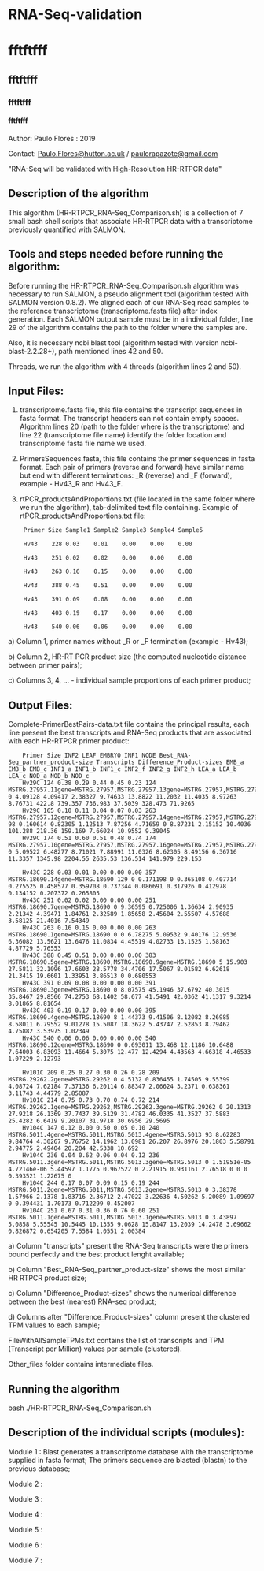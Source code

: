 

# RNA-Seq-validation


<h1> fftftfff </h1>
<h2> fftftfff </h2>
<h3> fftftfff </h3>
<h4> fftftfff </h4>

Author: Paulo Flores : 2019

Contact: Paulo.Flores@hutton.ac.uk / paulorapazote@gmail.com

"RNA-Seq will be validated with High-Resolution HR-RTPCR data"

<h2> Description of the algorithm </h2>

This algorithm (HR-RTPCR_RNA-Seq_Comparison.sh) is a collection of 7 small bash shell scripts that associate HR-RTPCR data with a transcriptome previously quantified with SALMON.

<h2>Tools and steps needed before running the algorithm: </h2>

<p>Before running the HR-RTPCR_RNA-Seq_Comparison.sh algorithm was necessary to run SALMON, a pseudo alignment tool (algorithm tested with SALMON version 0.8.2). We aligned each of our RNA-Seq read samples to the reference transcriptome (transcriptome.fasta file) after index generation. Each SALMON output sample must be in a individual folder, line 29 of the algorithm contains the path to the folder where the samples are. 

Also, it is necessary ncbi blast tool (algorithm tested with version ncbi-blast-2.2.28+), path mentioned lines 42 and 50.

Threads, we run the algorithm with 4 threads (algorithm lines 2 and 50).<p/>

<h2> Input Files:</h2>

1. transcriptome.fasta file, this file contains the transcript sequences in fasta format. The transcript headers can not contain empty spaces. Algorithm lines 20 (path to the folder where is the transcriptome) and line 22 (transcriptome file name) identify the folder location and transcriptome fasta file name we used.

2. PrimersSequences.fasta, this file contains the primer sequences in fasta format. Each pair of primers (reverse and forward) have similar name but end with different terminations: _R (reverse) and _F (forward), example - Hv43_R and Hv43_F. 

3. rtPCR_productsAndProportions.txt (file located in the same folder where we run the algorithm), tab-delimited text file containing. Example of rtPCR_productsAndProportions.txt file:
        
        Primer Size Sample1 Sample2 Sample3 Sample4 Sample5

        Hv43	228	0.03	0.01	0.00	0.00	0.00

        Hv43	251	0.02	0.02	0.00	0.00	0.00

        Hv43	263	0.16	0.15	0.00	0.00	0.00

        Hv43	388	0.45	0.51	0.00	0.00	0.00

        Hv43	391	0.09	0.08	0.00	0.00	0.00

        Hv43	403	0.19	0.17	0.00	0.00	0.00

        Hv43	540	0.06	0.06	0.00	0.00	0.00 
      

 a) Column 1, primer names without _R or _F termination (example - Hv43); 

 b) Column 2, HR-RT PCR product size (the computed nucleotide distance between primer pairs);

 c) Columns 3, 4, ... - individual sample proportions of each primer product;


<h2> Output Files: </h2>

Complete-PrimerBestPairs-data.txt file contains the principal results, each line present the best transcripts and RNA-Seq products that are associated with each HR-RTPCR primer product:

        Primer Size INF2 LEAF EMBRYO INF1 NODE Best_RNA-Seq_partner_product-size Transcripts Difference_Product-sizes EMB_a EMB_b EMB_c INF1_a INF1_b INF1_c INF2_f INF2_g INF2_h LEA_a LEA_b LEA_c NOD_a NOD_b NOD_c
        Hv29C 124 0.38 0.29 0.44 0.45 0.23 124 MSTRG.27957.11gene=MSTRG.27957,MSTRG.27957.13gene=MSTRG.27957,MSTRG.27957.15gene=MSTRG.27957,MSTRG.27957.17gene=MSTRG.27957,MSTRG.27957.18gene=MSTRG.27957,MSTRG.27957.19gene=MSTRG.27957,MSTRG.27957.21gene=MSTRG.27957,MSTRG.27957.22gene=MSTRG.27957,MSTRG.27957.23gene=MSTRG.27957,MSTRG.27957.4gene=MSTRG.27957,MSTRG.27957.5gene=MSTRG.27957 0 4.09128 4.09417 2.38327 9.74633 13.8822 11.2032 11.4035 8.97263 8.76731 422.8 739.357 736.983 37.5039 328.473 71.9265
        Hv29C 165 0.10 0.11 0.04 0.07 0.03 263 MSTRG.27957.12gene=MSTRG.27957,MSTRG.27957.14gene=MSTRG.27957,MSTRG.27957.6gene=MSTRG.27957,MSTRG.27957.7gene=MSTRG.27957,MSTRG.27957.8gene=MSTRG.27957,MSTRG.27957.9gene=MSTRG.27957 98 0.160614 0.82305 1.12513 7.87256 4.71659 0 8.87231 2.15152 10.4036 101.288 218.36 159.169 7.66024 10.9552 9.39045
        Hv29C 174 0.51 0.60 0.51 0.48 0.74 174 MSTRG.27957.10gene=MSTRG.27957,MSTRG.27957.16gene=MSTRG.27957,MSTRG.27957.1gene=MSTRG.27957,MSTRG.27957.20gene=MSTRG.27957,MSTRG.27957.24gene=MSTRG.27957,MSTRG.27957.25gene=MSTRG.27957,MSTRG.27957.2gene=MSTRG.27957,MSTRG.27957.3gene=MSTRG.27957 0 5.09522 6.48277 8.71021 7.88991 11.0326 8.62305 8.49156 6.36716 11.3357 1345.98 2204.55 2635.53 136.514 141.979 229.153

        Hv43C 228 0.03 0.01 0.00 0.00 0.00 357 MSTRG.18690.14gene=MSTRG.18690 129 0 0.171198 0 0.365108 0.407714 0.275525 0.458577 0.359708 0.737344 0.086691 0.317926 0.412978 0.134152 0.207372 0.265805
        Hv43C 251 0.02 0.02 0.00 0.00 0.00 251 MSTRG.18690.7gene=MSTRG.18690 0 9.36595 0.725006 1.36634 2.90935 2.21342 4.39471 1.84761 2.32589 1.85658 2.45604 2.55507 4.57688 3.58125 21.4016 7.54349
        Hv43C 263 0.16 0.15 0.00 0.00 0.00 263 MSTRG.18690.1gene=MSTRG.18690 0 0 6.78275 5.09532 9.40176 12.9536 6.36082 13.5621 13.6476 11.0834 4.45519 4.02733 13.1525 1.58163 4.87729 5.76553
        Hv43C 388 0.45 0.51 0.00 0.00 0.00 383 MSTRG.18690.5gene=MSTRG.18690,MSTRG.18690.9gene=MSTRG.18690 5 15.903 27.5811 32.1096 17.6603 28.5778 34.4706 17.5067 8.01582 6.62618 21.3415 19.6601 1.33951 3.86513 0 0.680553
        Hv43C 391 0.09 0.08 0.00 0.00 0.00 391 MSTRG.18690.3gene=MSTRG.18690 0 8.07575 45.1946 37.6792 40.3015 35.8467 29.8566 74.2753 68.1402 58.677 41.5491 42.0362 41.1317 9.3214 8.01865 8.81654
        Hv43C 403 0.19 0.17 0.00 0.00 0.00 395 MSTRG.18690.4gene=MSTRG.18690 8 1.44373 9.41506 8.12082 8.26985 8.58011 6.79552 9.01278 15.5087 18.3622 5.43747 2.52853 8.79462 4.75882 3.53975 1.02349
        Hv43C 540 0.06 0.06 0.00 0.00 0.00 540 MSTRG.18690.12gene=MSTRG.18690 0 0.693011 13.468 12.1186 10.6488 7.64003 6.83093 11.4664 5.3075 12.477 12.4294 4.43563 4.66318 4.46533 1.07229 2.12793

        Hv101C 209 0.25 0.27 0.30 0.26 0.28 209 MSTRG.29262.2gene=MSTRG.29262 0 4.5132 0.836455 1.74505 9.55399 4.08724 7.62184 7.37136 6.20114 6.88347 2.06624 3.2371 0.638361 3.11743 4.44779 2.85087
        Hv101C 214 0.75 0.73 0.70 0.74 0.72 214 MSTRG.29262.1gene=MSTRG.29262,MSTRG.29262.3gene=MSTRG.29262 0 20.1313 27.9218 26.1369 37.7437 39.5129 31.4782 46.0335 41.3527 37.5883 25.4282 6.6419 9.20107 31.9718 30.6956 29.5695
        Hv104C 147 0.12 0.00 0.50 0.05 0.10 240 MSTRG.5011.4gene=MSTRG.5011,MSTRG.5013.4gene=MSTRG.5013 93 8.62283 9.84764 4.30267 9.76752 14.1962 13.0981 26.207 26.8976 20.1803 5.58791 2.94775 2.49404 20.204 42.5338 10.692
        Hv104C 236 0.04 0.62 0.06 0.04 0.12 236 MSTRG.5011.3gene=MSTRG.5011,MSTRG.5013.3gene=MSTRG.5013 0 1.51951e-05 4.72146e-06 5.44597 1.1775 0.967522 0 2.21915 0.931161 2.76518 0 0 0 0.393521 1.22675 0
        Hv104C 244 0.17 0.07 0.09 0.15 0.19 244 MSTRG.5011.2gene=MSTRG.5011,MSTRG.5013.2gene=MSTRG.5013 0 3.38378 1.57966 2.1378 1.83716 2.36712 2.47022 3.22636 4.50262 5.20089 1.09697 0 0.394431 1.70173 0.712299 0.452007
        Hv104C 251 0.67 0.31 0.36 0.76 0.60 251 MSTRG.5011.1gene=MSTRG.5011,MSTRG.5013.1gene=MSTRG.5013 0 3.43897 5.0858 5.55545 10.5445 10.1355 9.0628 15.8147 13.2039 14.2478 3.69662 0.826872 0.654205 7.5584 1.0551 2.00384


   a) Column "transcripts" present the RNA-Seq transcripts were the primers bound perfectly and the best product lenght available;

   b) Column "Best_RNA-Seq_partner_product-size" shows the most similar HR RTPCR product size;

   c) Column "Difference_Product-sizes" shows the numerical difference between the best (nearest) RNA-seq product;

   d) Columns after "Difference_Product-sizes" column present the clustered TPM values to each sample;


FileWithAllSampleTPMs.txt contains the list of transcripts and TPM (Transcript per Million) values per sample (clustered).


Other_files folder contains intermediate files.

<h2> Running the algorithm</h2>

bash ./HR-RTPCR_RNA-Seq_Comparison.sh

<h2> Description of the individual scripts (modules):</h2> 

Module 1 : Blast generates a transcriptome database with the transcriptome supplied in fasta format; The primers sequence are blasted (blastn) to the previous database;

Module 2 :

Module 3 :

Module 4 :

Module 5 :

Module 6 :

Module 7 :




